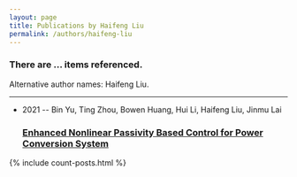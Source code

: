 ```yaml
---
layout: page
title: Publications by Haifeng Liu
permalink: /authors/haifeng-liu
---
```


<h3 id="number-posts">There are ... items referenced.</h3>
<p id='info-authors'>Alternative author names: Haifeng Liu.</p>
<hr />
<ul class="post-list">
<li><span class='post-meta'>2021 -- Bin Yu, Ting Zhou, Bowen Huang, Hui Li, Haifeng Liu, Jinmu Lai</span><h3><a class='post-link' href="{{ site.baseurl }}/enhanced-nonlinear-passivity-based-control-for-power-conversion-system">Enhanced Nonlinear Passivity Based Control for Power Conversion System</a></h3></li>

</ul>
{% include count-posts.html %}
